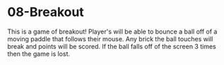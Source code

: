 # 08-Breakout
This is a game of breakout! Player's will be able to bounce a ball off of a moving paddle that follows their mouse. Any brick the ball touches will break and points will be scored. If the ball falls off of the screen 3 times then the game is lost.
